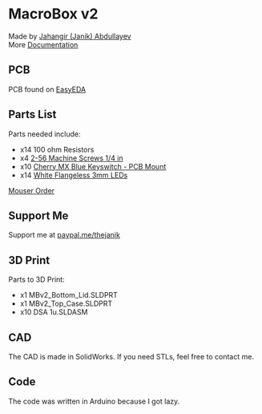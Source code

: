 # MacroBox v2
Made by [Jahangir (Janik) Abdullayev](https://janikthepanic.github.io/)
<br>
More [Documentation](https://janikthepanic.github.io/projects/macrobox_v2.html)

## PCB
PCB found on [EasyEDA](https://easyeda.com/jk4abdl/MarcoBox-v2)

## Parts List
Parts needed include:
* x14 100 ohm Resistors
* x4 [2-56 Machine Screws 1/4 in](https://www.homedepot.com/p/2-56-x-1-4-in-Grade-18-8-Stainless-Steel-Phillips-Drive-Flat-Head-Machine-Screws-25-Pack-9000225/311095322)
* x10 [Cherry MX Blue Keyswitch - PCB Mount](https://www.mouser.ca/ProductDetail/540-MX1A-E1NN)
* x14 [White Flangeless 3mm LEDs](https://www.mouser.ca/ProductDetail/593-VAOL-3MWY4)

[Mouser Order](https://www.mouser.com/ProjectManager/ProjectDetail.aspx?AccessID=3fa381ebfa)

## Support Me
Support me at [paypal.me/thejanik](https://www.paypal.me/thejanik)

## 3D Print
Parts to 3D Print:
* x1 MBv2_Bottom_Lid.SLDPRT
* x1 MBv2_Top_Case.SLDPRT
* x10 DSA 1u.SLDASM

## CAD
The CAD is made in SolidWorks. If you need STLs, feel free to contact me.

## Code
The code was written in Arduino because I got lazy.